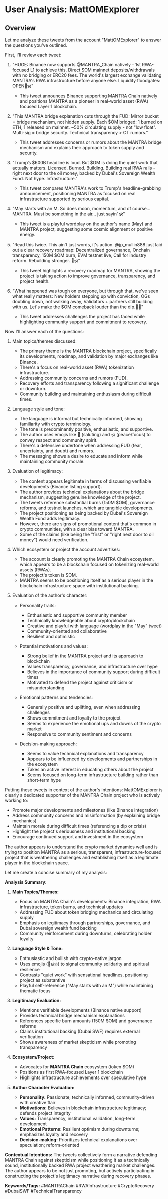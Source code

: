 # User Analysis: MattOMExplorer

## Overview

<think>
Let me analyze these tweets from the account "MattOMExplorer" to answer the questions you've outlined.

First, I'll review each tweet:

1. "HUGE: Binance now supports @MANTRA_Chain natively - 1st RWA-focused L1 to achieve this. Direct $OM mainnet deposits/withdrawals with no bridging or ERC20 fees. The world's largest exchange validating MANTRA's RWA infrastructure before anyone else. Liquidity floodgates: OPEN🫡🕉️"
   - This tweet announces Binance supporting MANTRA Chain natively and positions MANTRA as a pioneer in real-world asset (RWA) focused Layer 1 blockchain.

2. "This MANTRA bridge explanation cuts through the FUD: Mirror bucket = bridge mechanism, not hidden supply. Each $OM bridged: 1 burned on ETH, 1 released on mainnet. ~50% circulating supply - not "low float". Multi-sig = bridge security. Technical transparency > CT rumors."
   - This tweet addresses concerns or rumors about the MANTRA bridge mechanism and explains their approach to token supply and security.

3. "Trump’s $600B headline is loud. But $OM is doing the quiet work that actually matters. Licensed. Burned. Building. Building real RWA rails - right next door to the oil money, backed by Dubai's Sovereign Wealth Fund. Not hype. Infrastructure."
   - This tweet compares MANTRA's work to Trump's headline-grabbing announcement, positioning MANTRA as focused on real infrastructure supported by serious capital.

4. "May starts with an M. So does moon, momentum, and of course… MANTRA. Must be something in the air... just sayin’ 🕉️"
   - This tweet is a playful wordplay on the author's name (May) and MANTRA project, suggesting some cosmic alignment or positive energy.

5. "Read this twice. This ain't just words, it's action. @jp_mullin888 just laid out a clear recovery roadmap: Decentralized governance, Onchain transparency, 150M $OM burn, EVM testnet live, Call for industry reform. Rebuilding stronger. 🫡🕉️"
   - This tweet highlights a recovery roadmap for MANTRA, showing the project is taking action to improve governance, transparency, and project health.

6. "What happened was tough on everyone, but through that, we’ve seen what really matters: New holders stepping up with conviction, OGs doubling down, not walking away, Validators + partners still building with us. Let's make the $OM comeback louder than the dip.🫡🔥"
   - This tweet addresses challenges the project has faced while highlighting community support and commitment to recovery.

Now I'll answer each of the questions:

1. Main topics/themes discussed:
   - The primary theme is the MANTRA blockchain project, specifically its developments, roadmap, and validation by major exchanges like Binance.
   - There's a focus on real-world asset (RWA) tokenization infrastructure.
   - Addressing community concerns and rumors (FUD).
   - Recovery efforts and transparency following a significant challenge or downturn.
   - Community building and maintaining enthusiasm during difficult times.

2. Language style and tone:
   - The language is informal but technically informed, showing familiarity with crypto terminology.
   - The tone is predominantly positive, enthusiastic, and supportive.
   - The author uses emojis like 🫡 (saluting) and 🕉️ (peace/focus) to convey respect and community spirit.
   - There's a defensive undertone when addressing FUD (fear, uncertainty, and doubt) and rumors.
   - The messaging shows a desire to educate and inform while maintaining community morale.

3. Evaluation of legitimacy:
   - The content appears legitimate in terms of discussing verifiable developments (Binance listing support).
   - The author provides technical explanations about the bridge mechanism, suggesting genuine knowledge of the project.
   - The tweets reference substantial burns (150M $OM), governance reforms, and testnet launches, which are tangible developments.
   - The project positioning as being backed by Dubai's Sovereign Wealth Fund adds legitimacy.
   - However, there are signs of promotional content that's common in crypto communities, with a clear bias toward MANTRA.
   - Some of the claims (like being the "first" or "right next door to oil money") would need verification.

4. Which ecosystem or project the account advertises:
   - The account is clearly promoting the MANTRA Chain ecosystem, which appears to be a blockchain focused on tokenizing real-world assets (RWAs).
   - The project's token is $OM.
   - MANTRA seems to be positioning itself as a serious player in the blockchain infrastructure space with institutional backing.

5. Evaluation of the author's character:

   - Personality traits: 
     * Enthusiastic and supportive community member
     * Technically knowledgeable about crypto/blockchain
     * Creative and playful with language (wordplay in the "May" tweet)
     * Community-oriented and collaborative
     * Resilient and optimistic

   - Potential motivations and values:
     * Strong belief in the MANTRA project and its approach to blockchain
     * Values transparency, governance, and infrastructure over hype
     * Believes in the importance of community support during difficult times
     * Motivated to defend the project against criticism or misunderstanding

   - Emotional patterns and tendencies:
     * Generally positive and uplifting, even when addressing challenges
     * Shows commitment and loyalty to the project
     * Seems to experience the emotional ups and downs of the crypto market
     * Responsive to community sentiment and concerns

   - Decision-making approach:
     * Seems to value technical explanations and transparency
     * Appears to be influenced by developments and partnerships in the ecosystem
     * Takes an active interest in educating others about the project
     * Seems focused on long-term infrastructure building rather than short-term hype

Putting these tweets in context of the author's intentions:
MattOMExplorer is clearly a dedicated supporter of the MANTRA Chain project who is actively working to:
   - Promote major developments and milestones (like Binance integration)
   - Address community concerns and misinformation (by explaining bridge mechanics)
   - Maintain morale during difficult times (referencing a dip or crisis)
   - Highlight the project's seriousness and institutional backing
   - Encourage continued support and investment in the ecosystem

The author appears to understand the crypto market dynamics well and is trying to position MANTRA as a serious, transparent, infrastructure-focused project that is weathering challenges and establishing itself as a legitimate player in the blockchain space.

Let me create a concise summary of my analysis:
</think>

**Analysis Summary:**

1. **Main Topics/Themes:**
   - Focus on MANTRA Chain's developments: Binance integration, RWA infrastructure, token burns, and technical updates
   - Addressing FUD about token bridging mechanics and circulating supply
   - Emphasis on legitimacy through partnerships, governance, and Dubai sovereign wealth fund backing
   - Community reinforcement during downturns, celebrating holder loyalty

2. **Language Style & Tone:**
   - Enthusiastic and bullish with crypto-native jargon
   - Uses emojis (🫡🕉️🔥) to signal community solidarity and spiritual resilience
   - Contrasts "quiet work" with sensational headlines, positioning project as substantive
   - Playful self-reference ("May starts with an M") while maintaining thematic focus

3. **Legitimacy Evaluation:**
   - Mentions verifiable developments (Binance native support)
   - Provides technical bridge mechanism explanations
   - References specific burn amounts (150M $OM) and governance reforms
   - Claims institutional backing (Dubai SWF) requires external verification
   - Shows awareness of market skepticism while promoting transparency

4. **Ecosystem/Project:**
   - Advocates for **MANTRA Chain** ecosystem (token $OM)
   - Positions as first RWA-focused Layer 1 blockchain
   - Highlights infrastructure achievements over speculative hype

5. **Author Character Evaluation:**
   - **Personality:** Passionate, technically informed, community-driven with creative flair
   - **Motivations:** Believes in blockchain infrastructure legitimacy; defends project integrity
   - **Values:** Transparency, institutional validation, long-term development
   - **Emotional Patterns:** Resilient optimism during downturns; emphasizes loyalty and recovery
   - **Decision-making:** Prioritizes technical explanations over speculation; reform-oriented

**Contextual Intentions:**
The tweets collectively form a narrative defending MANTRA Chain against skepticism while positioning it as a technically sound, institutionally backed RWA project weathering market challenges. The author appears to be not just promoting, but actively participating in constructing the project's legitimacy narrative during recovery phases.

**Keywords/Tags:**
#MANTRAChain #RWAInfrastructure #CryptoRecovery #DubaiSWF #TechnicalTransparency